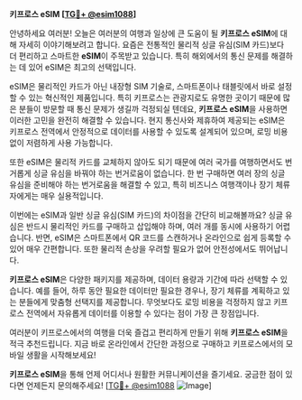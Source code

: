 **키프로스 eSIM [[TG💪+ @esim1088](https://t.me/s/esim1088)]**

안녕하세요 여러분! 오늘은 여러분의 여행과 일상에 큰 도움이 될 **키프로스 eSIM**에 대해 자세히 이야기해보려고 합니다. 요즘은 전통적인 물리적 싱글 유심(SIM 카드)보다 더 편리하고 스마트한 **eSIM**이 주목받고 있습니다. 특히 해외에서의 통신 문제를 해결하는 데 있어 eSIM은 최고의 선택입니다.

eSIM은 물리적인 카드가 아닌 내장형 SIM 기술로, 스마트폰이나 태블릿에서 바로 설정할 수 있는 혁신적인 제품입니다. 특히 키프로스는 관광지로도 유명한 곳이기 때문에 많은 분들이 방문할 때 통신 문제가 생길까 걱정되실 텐데요, **키프로스 eSIM**을 사용하면 이러한 고민을 완전히 해결할 수 있습니다. 현지 통신사와 제휴하여 제공되는 eSIM은 키프로스 전역에서 안정적으로 데이터를 사용할 수 있도록 설계되어 있으며, 로밍 비용 없이 저렴하게 사용 가능합니다.

또한 eSIM은 물리적 카드를 교체하지 않아도 되기 때문에 여러 국가를 여행하면서도 번거롭게 싱글 유심을 바꿔야 하는 번거로움이 없습니다. 한 번 구매하면 여러 장의 싱글 유심을 준비해야 하는 번거로움을 해결할 수 있고, 특히 비즈니스 여행객이나 장기 체류자에게는 매우 실용적입니다.

이번에는 eSIM과 일반 싱글 유심(SIM 카드)의 차이점을 간단히 비교해볼까요? 싱글 유심은 반드시 물리적인 카드를 구매하고 삽입해야 하며, 여러 개를 동시에 사용하기 어렵습니다. 반면, eSIM은 스마트폰에서 QR 코드를 스캔하거나 온라인으로 쉽게 등록할 수 있어 매우 간편합니다. 또한 물리적 손상을 우려할 필요가 없어 안전성에서도 뛰어납니다.

**키프로스 eSIM**은 다양한 패키지를 제공하며, 데이터 용량과 기간에 따라 선택할 수 있습니다. 예를 들어, 하루 동안 필요한 데이터만 필요한 경우나, 장기 체류를 계획하고 있는 분들에게 맞춤형 선택지를 제공합니다. 무엇보다도 로밍 비용을 걱정하지 않고 키프로스 전역에서 자유롭게 데이터를 이용할 수 있다는 점이 가장 큰 장점입니다.

여러분이 키프로스에서의 여행을 더욱 즐겁고 편리하게 만들기 위해 **키프로스 eSIM**을 적극 추천드립니다. 지금 바로 온라인에서 간단한 과정으로 구매하고 키프로스에서의 모바일 생활을 시작해보세요!

**키프로스 eSIM**을 통해 언제 어디서나 원활한 커뮤니케이션을 즐기세요. 궁금한 점이 있다면 언제든지 문의해주세요! [[TG💪+ @esim1088](https://t.me/s/esim1088) ![Image](https://i.postimg.cc/Y0z9fWf4/image.png)]